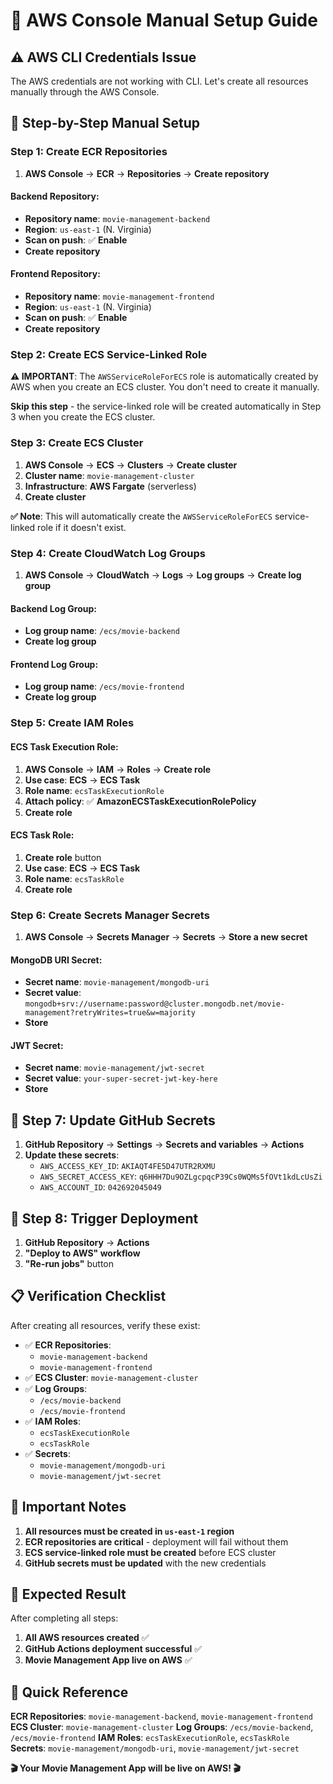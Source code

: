 # 🚀 AWS Console Manual Setup Guide

## ⚠️ AWS CLI Credentials Issue

The AWS credentials are not working with CLI. Let's create all resources manually through the AWS Console.

## 🔧 Step-by-Step Manual Setup

### **Step 1: Create ECR Repositories**

1. **AWS Console** → **ECR** → **Repositories** → **Create repository**

#### Backend Repository:
- **Repository name**: `movie-management-backend`
- **Region**: `us-east-1` (N. Virginia)
- **Scan on push**: ✅ **Enable**
- **Create repository**

#### Frontend Repository:
- **Repository name**: `movie-management-frontend`
- **Region**: `us-east-1` (N. Virginia)
- **Scan on push**: ✅ **Enable**
- **Create repository**

### **Step 2: Create ECS Service-Linked Role**

**⚠️ IMPORTANT**: The `AWSServiceRoleForECS` role is automatically created by AWS when you create an ECS cluster. You don't need to create it manually.

**Skip this step** - the service-linked role will be created automatically in Step 3 when you create the ECS cluster.

### **Step 3: Create ECS Cluster**

1. **AWS Console** → **ECS** → **Clusters** → **Create cluster**
2. **Cluster name**: `movie-management-cluster`
3. **Infrastructure**: **AWS Fargate** (serverless)
4. **Create cluster**

**✅ Note**: This will automatically create the `AWSServiceRoleForECS` service-linked role if it doesn't exist.

### **Step 4: Create CloudWatch Log Groups**

1. **AWS Console** → **CloudWatch** → **Logs** → **Log groups** → **Create log group**

#### Backend Log Group:
- **Log group name**: `/ecs/movie-backend`
- **Create log group**

#### Frontend Log Group:
- **Log group name**: `/ecs/movie-frontend`
- **Create log group**

### **Step 5: Create IAM Roles**

#### ECS Task Execution Role:
1. **AWS Console** → **IAM** → **Roles** → **Create role**
2. **Use case**: **ECS** → **ECS Task**
3. **Role name**: `ecsTaskExecutionRole`
4. **Attach policy**: ✅ **AmazonECSTaskExecutionRolePolicy**
5. **Create role**

#### ECS Task Role:
1. **Create role** button
2. **Use case**: **ECS** → **ECS Task**
3. **Role name**: `ecsTaskRole`
4. **Create role**

### **Step 6: Create Secrets Manager Secrets**

1. **AWS Console** → **Secrets Manager** → **Secrets** → **Store a new secret**

#### MongoDB URI Secret:
- **Secret name**: `movie-management/mongodb-uri`
- **Secret value**: `mongodb+srv://username:password@cluster.mongodb.net/movie-management?retryWrites=true&w=majority`
- **Store**

#### JWT Secret:
- **Secret name**: `movie-management/jwt-secret`
- **Secret value**: `your-super-secret-jwt-key-here`
- **Store**

## 🔧 Step 7: Update GitHub Secrets

1. **GitHub Repository** → **Settings** → **Secrets and variables** → **Actions**
2. **Update these secrets**:
   - `AWS_ACCESS_KEY_ID`: `AKIAQT4FE5D47UTR2RXMU`
   - `AWS_SECRET_ACCESS_KEY`: `q6HHH7Du9OZLgcpqcP39Cs0WQMs5fOVt1kdLcUsZi`
   - `AWS_ACCOUNT_ID`: `042692045049`

## 🔧 Step 8: Trigger Deployment

1. **GitHub Repository** → **Actions**
2. **"Deploy to AWS" workflow**
3. **"Re-run jobs"** button

## 📋 Verification Checklist

After creating all resources, verify these exist:

- ✅ **ECR Repositories**: 
  - `movie-management-backend`
  - `movie-management-frontend`
- ✅ **ECS Cluster**: `movie-management-cluster`
- ✅ **Log Groups**: 
  - `/ecs/movie-backend`
  - `/ecs/movie-frontend`
- ✅ **IAM Roles**: 
  - `ecsTaskExecutionRole`
  - `ecsTaskRole`
- ✅ **Secrets**: 
  - `movie-management/mongodb-uri`
  - `movie-management/jwt-secret`

## 🚨 Important Notes

1. **All resources must be created in `us-east-1` region**
2. **ECR repositories are critical** - deployment will fail without them
3. **ECS service-linked role must be created** before ECS cluster
4. **GitHub secrets must be updated** with the new credentials

## 🎯 Expected Result

After completing all steps:
1. **All AWS resources created** ✅
2. **GitHub Actions deployment successful** ✅
3. **Movie Management App live on AWS** ✅

## 🚀 Quick Reference

**ECR Repositories**: `movie-management-backend`, `movie-management-frontend`
**ECS Cluster**: `movie-management-cluster`
**Log Groups**: `/ecs/movie-backend`, `/ecs/movie-frontend`
**IAM Roles**: `ecsTaskExecutionRole`, `ecsTaskRole`
**Secrets**: `movie-management/mongodb-uri`, `movie-management/jwt-secret`

**🎬 Your Movie Management App will be live on AWS! 🎬**
